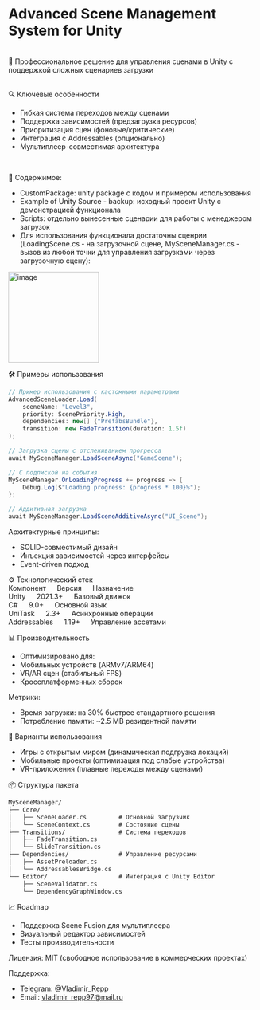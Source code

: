 Advanced Scene Management System for Unity
===
<br />
🔹 Профессиональное решение для управления сценами в Unity с поддержкой сложных сценариев загрузки <br />
 <br />
 
🔍 Ключевые особенности <br />
- Гибкая система переходов между сценами <br />
- Поддержка зависимостей (предзагрузка ресурсов) <br />
- Приоритизация сцен (фоновые/критические) <br />
- Интеграция с Addressables (опционально) <br />
- Мультиплеер-совместимая архитектура <br />
 <br />

🎲 Содержимое:
- CustomPackage: unity package с кодом и примером использования
- Example of Unity Source - backup: исходный проект Unity с демонстрацией функционала
- Scripts: отдельно вынесенные сценарии для работы с менеджером загрузок
- Для использования функционала достаточны сценрии (LoadingScene.cs - на загрузочной сцене, MySceneManager.cs - вызов из любой точки для управления загрузками через загрузочную сцену):

<img width="182" alt="image" src="https://github.com/user-attachments/assets/ae929757-3465-46bf-b1e3-879fd7aa0ab2" />



🛠 Примеры использования
``` csharp
// Пример использования с кастомными параметрами
AdvancedSceneLoader.Load(
    sceneName: "Level3",
    priority: ScenePriority.High,
    dependencies: new[] {"PrefabsBundle"},
    transition: new FadeTransition(duration: 1.5f)
);

// Загрузка сцены с отслеживанием прогресса
await MySceneManager.LoadSceneAsync("GameScene");

// С подпиской на события
MySceneManager.OnLoadingProgress += progress => {
    Debug.Log($"Loading progress: {progress * 100}%");
};

// Аддитивная загрузка
await MySceneManager.LoadSceneAdditiveAsync("UI_Scene");
```

Архитектурные принципы:
- SOLID-совместимый дизайн
- Инъекция зависимостей через интерфейсы
- Event-driven подход

⚙️ Технологический стек <br />
Компонент &emsp; Версия &emsp;	Назначение <br />
Unity	&emsp; 2021.3+	&emsp; Базовый движок <br />
C#	&emsp; 9.0+ &emsp;	Основной язык <br />
UniTask &emsp;	2.3+ &emsp;	Асинхронные операции <br />
Addressables &emsp;	1.19+ &emsp; Управление ассетами <br />

📊 Производительность <br />
- Оптимизировано для:
- Мобильных устройств (ARMv7/ARM64)
- VR/AR сцен (стабильный FPS)
- Кроссплатформенных сборок

Метрики:
- Время загрузки: на 30% быстрее стандартного решения
- Потребление памяти: ~2.5 MB резидентной памяти

🎯 Варианты использования
- Игры с открытым миром (динамическая подгрузка локаций)
- Мобильные проекты (оптимизация под слабые устройства)
- VR-приложения (плавные переходы между сценами)

📦 Структура пакета
``` markdown
MySceneManager/
├── Core/
│   ├── SceneLoader.cs         # Основной загрузчик
│   └── SceneContext.cs        # Состояние сцены
├── Transitions/               # Система переходов
│   ├── FadeTransition.cs
│   └── SlideTransition.cs
├── Dependencies/              # Управление ресурсами
│   ├── AssetPreloader.cs
│   └── AddressablesBridge.cs
└── Editor/                    # Интеграция с Unity Editor
    ├── SceneValidator.cs
    └── DependencyGraphWindow.cs
```


📈 Roadmap
- Поддержка Scene Fusion для мультиплеера
- Визуальный редактор зависимостей
- Тесты производительности

Лицензия: MIT (свободное использование в коммерческих проектах)

Поддержка:
- Telegram: @Vladimir_Repp
- Email: vladimir_repp97@mail.ru
